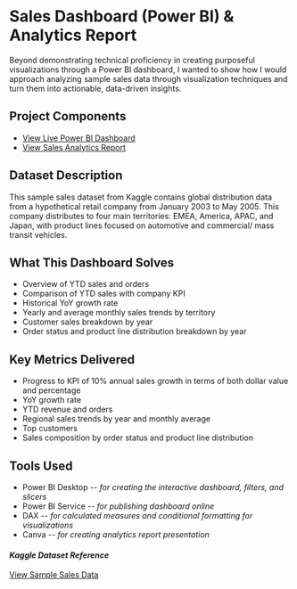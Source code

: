 # Sales Dashboard (Power BI) & Analytics Report 
Beyond demonstrating technical proficiency in creating purposeful visualizations through a Power BI dashboard, I wanted to show how I would approach analyzing sample sales data through visualization techniques and turn them into actionable, data-driven insights.

## Project Components
- [View Live Power BI Dashboard](https://app.powerbi.com/view?r=eyJrIjoiYzc0YmU5Y2YtYzFjZC00YmVjLWFiNmEtODZkOTc1NzhiNzI5IiwidCI6ImYzNGEzNWJkLWE2NWQtNDYwNS1iMGZhLWQyNTcxZjgzMWY1ZSIsImMiOjEwfQ%3D%3D&pageName=11fa34c1c28edbfe9ae6)
- [View Sales Analytics Report](https://drive.google.com/file/d/1bB6ENSY0k5XWyleP6v6EV8wOMtwgtgru/view?usp=sharing)

## Dataset Description
This sample sales dataset from Kaggle contains global distribution data from a hypothetical retail company from January 2003 to May 2005. This company distributes to four main territories: EMEA, America, APAC, and Japan, with product lines focused on automotive and commercial/ mass transit vehicles. 

## What This Dashboard Solves
- Overview of YTD sales and orders
- Comparison of YTD sales with company KPI
- Historical YoY growth rate
- Yearly and average monthly sales trends by territory
- Customer sales breakdown by year
- Order status and product line distribution breakdown by year

## Key Metrics Delivered
- Progress to KPI of 10% annual sales growth in terms of both dollar value and percentage
- YoY growth rate
- YTD revenue and orders
- Regional sales trends by year and monthly average
- Top customers
- Sales composition by order status and product line distribution

## Tools Used
- Power BI Desktop -- _for creating the interactive dashboard, filters, and slicers_
- Power BI Service -- _for publishing dashboard online_
- DAX -- _for calculated measures and conditional formatting for visualizations_
- Canva -- _for creating analytics report presentation_

#### *Kaggle Dataset Reference*
[View Sample Sales Data](https://www.kaggle.com/datasets/kyanyoga/sample-sales-data?resource=download)

